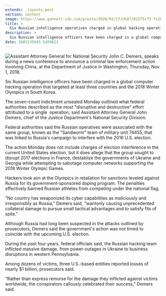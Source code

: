 ```yaml
--- 
extends: _layouts.post 
section: content 
image: https://www.gannett-cdn.com/presto/2020/02/17/USAT/822f5cf3-fc2b-457e-b312-12ad2af1a9a1-AP_18305696567373.jpg?crop=3621,2037,x0,y176&width=3200&height=1801&format=pjpg&auto=webp 
title: > 
  Six Russian intelligence operatives charged in global hacking operation; same group linked to 2016 election 
description: > 
  Six Russian intelligence officers have been charged in a global computer hacking operation that targeted at least three countries and the 2018 Winter Olympics in South Korea.Federal authorities said the Russian operatives were associated with the same group, known as the "Sandworm" team of military unit 74455, that was linked to Russia's campaign to interfere with the 2016 U.S. election.Although Russia had long been suspected in the attacks outlined by prosecutors, Demers said the government's action was not timed to coincide with the upcoming U.S. election.During the past four years, federal officials said, the Russian hacking team inflicted massive damage, from power-outages in Ukraine to business disruptions in western Pennsylvania."Rather than express remorse for the damage they inflicted against victims worldwide, the conspirators callously celebrated their success," Demers said. 
date: 1603135645.5269823 
--- 
```

<div><img class="gnt_em_img_i" src="https://www.gannett-cdn.com/presto/2020/02/17/USAT/822f5cf3-fc2b-457e-b312-12ad2af1a9a1-AP_18305696567373.jpg?crop=3622,2399,x0,y0&amp;width=660&amp;height=438&amp;format=pjpg&amp;auto=webp" alt="Assistant Attorney General for National Security John C. Demers, speaks during a news conference to announce a criminal law enforcement action involving China, at the Department of Justice in Washington, Thursday, Nov. 1, 2018. "><p class="gnt_em_img_ccw gnt_em_img_ccw__cap gnt_em_img_ccw__crd"></p><p class="gnt_ar_b_p">Six Russian intelligence officers have been charged in a global computer hacking operation that targeted at least three countries and the 2018 Winter Olympics in South Korea.</p><p class="gnt_ar_b_p">The seven-count indictment unsealed Monday outlined what federal authorities described as the most "disruptive and destructive" effort attributed to a single&#160;&#160;operation,&#160;said Assistant Attorney General John Demers, chief of the Justice Department's National Security Division.</p><p class="gnt_ar_b_p">Federal authorities said the Russian operatives were associated with the same group, known as the "Sandworm" team of military unit 74455, that was linked to Russia's campaign to interfere with the 2016 U.S. election.</p><p class="gnt_ar_b_p">The action Monday does not include charges of election interference in the current United States election, but it does allege that the group sought to disrupt 2017 elections in France, destablize the governments of Ukraine and Georgia while attempting to sabotage computer networks supporting the 2018 Winter Olympic Games.</p><p id="~ad-slot-7103-usatoday-native-article_link-news-politics-2" class="gnt_x_sl gnt_x_al"></p><p class="gnt_ar_b_p">Hackers took aim at the Olympics in retaliation for sanctions leveled against Russia for its government-sponsored doping program. The penalties effectively banned&#160;Russian athletes from competing under the national flag.</p><p class="gnt_ar_b_p">"No country has weaponized its cyber capabilities as maliciously and irresponsibly as Russia," Demers said, "wantonly causing unprecedented collateral damage to pursue small tactical advantages and to satisfy fits of spite."</p><p id="~ad-slot-7103-usatoday-native-article_link-news-politics-3" class="gnt_x_sl gnt_x_al"></p><p class="gnt_ar_b_p">Although Russia had long been suspected in the attacks outlined by prosecutors, Demers said the government's action was not timed to coincide with the upcoming U.S. election.</p><p class="gnt_ar_b_p">During the past four years, federal officials said, the Russian hacking team inflicted massive damage, from power-outages in Ukraine to business disruptions in western Pennsylvania.</p><p class="gnt_ar_b_p">Among dozens of victims, three U.S.-based entities reported losses of nearly $1 billion, prosecutors said.</p><p class="gnt_ar_b_p">"Rather than express remorse for the damage they inflicted against victims worldwide, the conspirators callously celebrated their success," Demers said.</p></div>